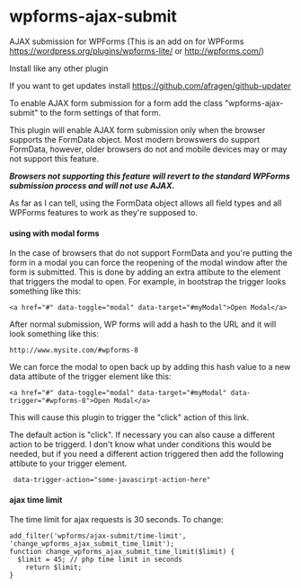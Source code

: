 # wpforms-ajax-submit

AJAX submission for WPForms
(This is an add on for WPForms https://wordpress.org/plugins/wpforms-lite/ or http://wpforms.com/)

Install like any other plugin

If you want to get updates install https://github.com/afragen/github-updater

To enable AJAX form submission for a form add the class "wpforms-ajax-submit"
to the form settings of that form.

This plugin will enable AJAX form submission only when the browser supports the FormData object.
Most modern browswers do support FormData, however, older browsers do not and mobile devices
may or may not support this feature.

***Browsers not supporting this feature will revert to the standard WPForms submission process and will not use AJAX.***

As far as I can tell, using the FormData object allows all field types and all WPForms features to
work as they're supposed to.

#### using with modal forms

In the case of browsers that do not support FormData and you're putting the form in a modal you can
force the reopening of the modal window after the form is submitted. This is done by adding an extra
attibute to the element that triggers the modal to open. For example, in bootstrap the trigger looks
something like this:
```
<a href="#" data-toggle="modal" data-target="#myModal">Open Modal</a>
```
After normal submission, WP forms will add a hash to the URL and it will look something like this:
```
http://www.mysite.com/#wpforms-8
```
We can force the modal to open back up by adding this hash value to a new data attibute
of the trigger element like this:
```
<a href="#" data-toggle="modal" data-target="#myModal" data-trigger="#wpforms-8">Open Modal</a>
```
This will cause this plugin to trigger the "click" action of this link.

The default action is "click". If necessary you can also cause a different action to be triggerd.
I don't know what under conditions this would be needed, but if you need a different action triggered
then add the following attibute to your trigger element.
```
 data-trigger-action="some-javascirpt-action-here"
```
#### ajax time limit
The time limit for ajax requests is 30 seconds. To change:
```
add_filter('wpforms/ajax-submit/time-limit', 'change_wpforms_ajax_submit_time_limit');
function change_wpforms_ajax_submit_time_limit($limit) {
  $limit = 45; // php time limit in seconds
	return $limit;
}
```
